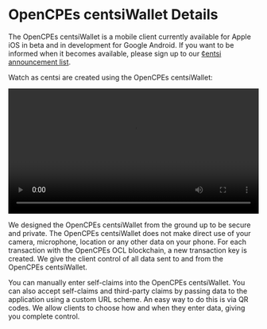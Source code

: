 # OpenCPEs centsiWallet Details

The OpenCPEs centsiWallet is a mobile client currently available for Apple iOS in beta and in development for Google Android. If you want to be informed when it becomes available, please sign up to our [¢entsi announcement list](https://groups.google.com/a/announcements.opencpes.com/d/forum/cybercv-wallet).

Watch as centsi are created using the OpenCPEs centsiWallet:

<video width="100%" height="auto" controls>
  <source src="https://blocks-blockchain-demo-opencpes-com.s3.us-east-2.amazonaws.com/video/ChainInteractionDemo.mp4" type="video/mp4">
Your browser does not support the video tag.
</video>

We designed the OpenCPEs centsiWallet from the ground up to be secure and private. The OpenCPEs centsiWallet does not make direct use of your camera, microphone, location or any other data on your phone. For each transaction with the OpenCPEs OCL blockchain, a new transaction key is created. We give the client control of all data sent to and from the OpenCPEs centsiWallet.

You can manually enter self-claims into the OpenCPEs centsiWallet. You can also accept self-claims and third-party claims by passing data to the application using a custom URL scheme. An easy way to do this is via QR codes. We allow clients to choose how and when they enter data, giving you complete control.

